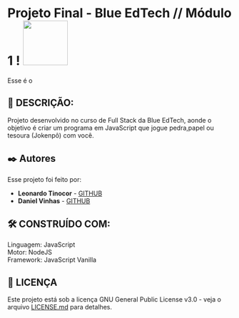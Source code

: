 # Projeto Final - Blue EdTech // Módulo 1 ! <img src="https://user-images.githubusercontent.com/95504029/151560441-2e792d97-fd65-462c-8fd7-70f581de5674.gif" width="100">

Esse é o 

## 🚀 DESCRIÇÃO:

Projeto desenvolvido no curso de Full Stack da Blue EdTech, aonde o objetivo é criar um programa em JavaScript que jogue pedra,papel ou tesoura (Jokenpô) com você.

## ✒️ Autores

Esse projeto foi feito por:

* **Leonardo Tinocor** - [GITHUB](https://github.com/leotinoco7)
* **Daniel Vinhas** - [GITHUB](https://github.com/vinhas93)

## 🛠️ CONSTRUÍDO COM:

Linguagem: JavaScript  
Motor: NodeJS  
Framework: JavaScript Vanilla  


## 📄 LICENÇA

Este projeto está sob a licença GNU General Public License v3.0 - veja o arquivo [LICENSE.md](https://github.com/leotinoco7/mod1-prof_final/blob/main/LICENSE.md) para detalhes.



